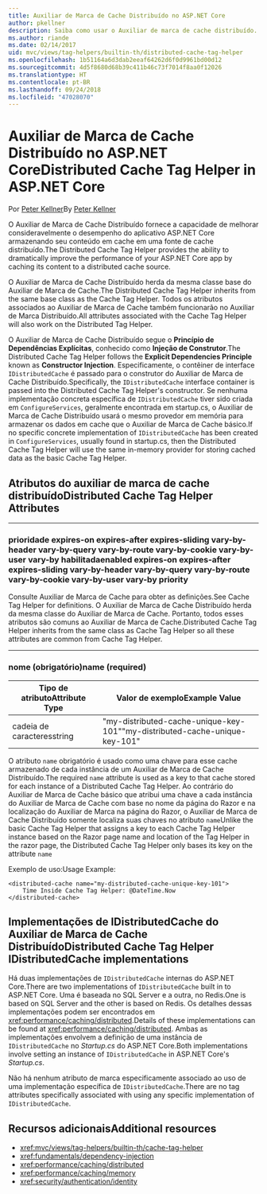 ```yaml
---
title: Auxiliar de Marca de Cache Distribuído no ASP.NET Core
author: pkellner
description: Saiba como usar o Auxiliar de marca de cache distribuído.
ms.author: riande
ms.date: 02/14/2017
uid: mvc/views/tag-helpers/builtin-th/distributed-cache-tag-helper
ms.openlocfilehash: 1b51164a6d3dab2eeaf64262d6f0d9961bd00d12
ms.sourcegitcommit: 4d5f8680d68b39c411b46c73f7014f8aa0f12026
ms.translationtype: HT
ms.contentlocale: pt-BR
ms.lasthandoff: 09/24/2018
ms.locfileid: "47028070"
---
```

# <a name="distributed-cache-tag-helper-in-aspnet-core"></a><span data-ttu-id="34116-103">Auxiliar de Marca de Cache Distribuído no ASP.NET Core</span><span class="sxs-lookup"><span data-stu-id="34116-103">Distributed Cache Tag Helper in ASP.NET Core</span></span>

<span data-ttu-id="34116-104">Por [Peter Kellner](http://peterkellner.net)</span><span class="sxs-lookup"><span data-stu-id="34116-104">By [Peter Kellner](http://peterkellner.net)</span></span> 

<span data-ttu-id="34116-105">O Auxiliar de Marca de Cache Distribuído fornece a capacidade de melhorar consideravelmente o desempenho do aplicativo ASP.NET Core armazenando seu conteúdo em cache em uma fonte de cache distribuído.</span><span class="sxs-lookup"><span data-stu-id="34116-105">The Distributed Cache Tag Helper provides the ability to dramatically improve the performance of your ASP.NET Core app by caching its content to a distributed cache source.</span></span>

<span data-ttu-id="34116-106">O Auxiliar de Marca de Cache Distribuído herda da mesma classe base do Auxiliar de Marca de Cache.</span><span class="sxs-lookup"><span data-stu-id="34116-106">The Distributed Cache Tag Helper inherits from the same base class as the Cache Tag Helper.</span></span> <span data-ttu-id="34116-107">Todos os atributos associados ao Auxiliar de Marca de Cache também funcionarão no Auxiliar de Marca Distribuído.</span><span class="sxs-lookup"><span data-stu-id="34116-107">All attributes associated with the Cache Tag Helper will also work on the Distributed Tag Helper.</span></span>

<span data-ttu-id="34116-108">O Auxiliar de Marca de Cache Distribuído segue o **Princípio de Dependências Explícitas**, conhecido como **Injeção de Construtor**.</span><span class="sxs-lookup"><span data-stu-id="34116-108">The Distributed Cache Tag Helper follows the **Explicit Dependencies Principle** known as **Constructor Injection**.</span></span> <span data-ttu-id="34116-109">Especificamente, o contêiner de interface `IDistributedCache` é passado para o construtor do Auxiliar de Marca de Cache Distribuído.</span><span class="sxs-lookup"><span data-stu-id="34116-109">Specifically, the `IDistributedCache` interface container is passed into the Distributed Cache Tag Helper's constructor.</span></span> <span data-ttu-id="34116-110">Se nenhuma implementação concreta específica de `IDistributedCache` tiver sido criada em `ConfigureServices`, geralmente encontrada em startup.cs, o Auxiliar de Marca de Cache Distribuído usará o mesmo provedor em memória para armazenar os dados em cache que o Auxiliar de Marca de Cache básico.</span><span class="sxs-lookup"><span data-stu-id="34116-110">If no specific concrete implementation of `IDistributedCache` has been created in `ConfigureServices`, usually found in startup.cs, then the Distributed Cache Tag Helper will use the same in-memory provider for storing cached data as the basic Cache Tag Helper.</span></span>

## <a name="distributed-cache-tag-helper-attributes"></a><span data-ttu-id="34116-111">Atributos do auxiliar de marca de cache distribuído</span><span class="sxs-lookup"><span data-stu-id="34116-111">Distributed Cache Tag Helper Attributes</span></span>

- - -

### <a name="enabled-expires-on-expires-after-expires-sliding-vary-by-header-vary-by-query-vary-by-route-vary-by-cookie-vary-by-user-vary-by-priority"></a><span data-ttu-id="34116-112">prioridade expires-on expires-after expires-sliding vary-by-header vary-by-query vary-by-route vary-by-cookie vary-by-user vary-by habilitada</span><span class="sxs-lookup"><span data-stu-id="34116-112">enabled expires-on expires-after expires-sliding vary-by-header vary-by-query vary-by-route vary-by-cookie vary-by-user vary-by priority</span></span>

<span data-ttu-id="34116-113">Consulte Auxiliar de Marca de Cache para obter as definições.</span><span class="sxs-lookup"><span data-stu-id="34116-113">See Cache Tag Helper for definitions.</span></span> <span data-ttu-id="34116-114">O Auxiliar de Marca de Cache Distribuído herda da mesma classe do Auxiliar de Marca de Cache. Portanto, todos esses atributos são comuns ao Auxiliar de Marca de Cache.</span><span class="sxs-lookup"><span data-stu-id="34116-114">Distributed Cache Tag Helper inherits from the same class as Cache Tag Helper so all these attributes are common from Cache Tag Helper.</span></span>

- - -

### <a name="name-required"></a><span data-ttu-id="34116-115">nome (obrigatório)</span><span class="sxs-lookup"><span data-stu-id="34116-115">name (required)</span></span>

| <span data-ttu-id="34116-116">Tipo de atributo</span><span class="sxs-lookup"><span data-stu-id="34116-116">Attribute Type</span></span>    | <span data-ttu-id="34116-117">Valor de exemplo</span><span class="sxs-lookup"><span data-stu-id="34116-117">Example Value</span></span>     |
|----------------   |----------------   |
| <span data-ttu-id="34116-118">cadeia de caracteres</span><span class="sxs-lookup"><span data-stu-id="34116-118">string</span></span>    | <span data-ttu-id="34116-119">"my-distributed-cache-unique-key-101"</span><span class="sxs-lookup"><span data-stu-id="34116-119">"my-distributed-cache-unique-key-101"</span></span>     |

<span data-ttu-id="34116-120">O atributo `name` obrigatório é usado como uma chave para esse cache armazenado de cada instância de um Auxiliar de Marca de Cache Distribuído.</span><span class="sxs-lookup"><span data-stu-id="34116-120">The required `name` attribute is used as a key to that cache stored for each instance of a Distributed Cache Tag Helper.</span></span> <span data-ttu-id="34116-121">Ao contrário do Auxiliar de Marca de Cache básico que atribui uma chave a cada instância do Auxiliar de Marca de Cache com base no nome da página do Razor e na localização do Auxiliar de Marca na página do Razor, o Auxiliar de Marca de Cache Distribuído somente localiza suas chaves no atributo `name`</span><span class="sxs-lookup"><span data-stu-id="34116-121">Unlike the basic Cache Tag Helper that assigns a key to each Cache Tag Helper instance based on the Razor page name and location of the Tag Helper in the razor page, the Distributed Cache Tag Helper only bases its key on the attribute `name`</span></span>

<span data-ttu-id="34116-122">Exemplo de uso:</span><span class="sxs-lookup"><span data-stu-id="34116-122">Usage Example:</span></span>

```cshtml
<distributed-cache name="my-distributed-cache-unique-key-101">
    Time Inside Cache Tag Helper: @DateTime.Now
</distributed-cache>
```

## <a name="distributed-cache-tag-helper-idistributedcache-implementations"></a><span data-ttu-id="34116-123">Implementações de IDistributedCache do Auxiliar de Marca de Cache Distribuído</span><span class="sxs-lookup"><span data-stu-id="34116-123">Distributed Cache Tag Helper IDistributedCache implementations</span></span>

<span data-ttu-id="34116-124">Há duas implementações de `IDistributedCache` internas do ASP.NET Core.</span><span class="sxs-lookup"><span data-stu-id="34116-124">There are two implementations of `IDistributedCache` built in to ASP.NET Core.</span></span> <span data-ttu-id="34116-125">Uma é baseada no SQL Server e a outra, no Redis.</span><span class="sxs-lookup"><span data-stu-id="34116-125">One is based on SQL Server and the other is based on Redis.</span></span> <span data-ttu-id="34116-126">Os detalhes dessas implementações podem ser encontrados em <xref:performance/caching/distributed>.</span><span class="sxs-lookup"><span data-stu-id="34116-126">Details of these implementations can be found at <xref:performance/caching/distributed>.</span></span> <span data-ttu-id="34116-127">Ambas as implementações envolvem a definição de uma instância de `IDistributedCache` no *Startup.cs* do ASP.NET Core.</span><span class="sxs-lookup"><span data-stu-id="34116-127">Both implementations involve setting an instance of `IDistributedCache` in ASP.NET Core's *Startup.cs*.</span></span>

<span data-ttu-id="34116-128">Não há nenhum atributo de marca especificamente associado ao uso de uma implementação específica de `IDistributedCache`.</span><span class="sxs-lookup"><span data-stu-id="34116-128">There are no tag attributes specifically associated with using any specific implementation of `IDistributedCache`.</span></span>

## <a name="additional-resources"></a><span data-ttu-id="34116-129">Recursos adicionais</span><span class="sxs-lookup"><span data-stu-id="34116-129">Additional resources</span></span>

* <xref:mvc/views/tag-helpers/builtin-th/cache-tag-helper>
* <xref:fundamentals/dependency-injection>
* <xref:performance/caching/distributed>
* <xref:performance/caching/memory>
* <xref:security/authentication/identity>
